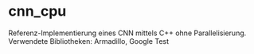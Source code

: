 # cnn_cpu
Referenz-Implementierung eines CNN mittels C++ ohne Parallelisierung.
Verwendete Bibliotheken: Armadillo, Google Test

